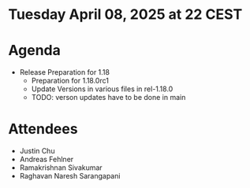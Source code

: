 # Tuesday April 08, 2025 at 22 CEST

# Agenda
* Release Preparation for 1.18
  * Preparation for 1.18.0rc1
  * Update Versions in various files in rel-1.18.0
  * TODO: verson updates have to be done in main

# Attendees
* Justin Chu
* Andreas Fehlner
* Ramakrishnan Sivakumar
* Raghavan Naresh Sarangapani
